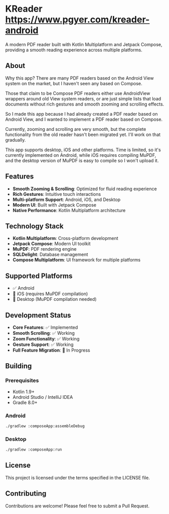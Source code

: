 # KReader https://www.pgyer.com/kreader-android

A modern PDF reader built with Kotlin Multiplatform and Jetpack Compose, providing a smooth reading experience across multiple platforms.

## About

Why this app? There are many PDF readers based on the Android View system on the market, but I haven't seen any based on Compose.

Those that claim to be Compose PDF readers either use AndroidView wrappers around old View system readers, or are just simple lists that load documents without rich gestures and smooth zooming and scrolling effects.

So I made this app because I had already created a PDF reader based on Android View, and I wanted to implement a PDF reader based on Compose.

Currently, zooming and scrolling are very smooth, but the complete functionality from the old reader hasn't been migrated yet. I'll work on that gradually.

This app supports desktop, iOS and other platforms. Time is limited, so it's currently implemented on Android, while iOS requires compiling MuPDF, and the desktop version of MuPDF is easy to compile so I won't upload it.

## Features

- **Smooth Zooming & Scrolling**: Optimized for fluid reading experience
- **Rich Gestures**: Intuitive touch interactions
- **Multi-platform Support**: Android, iOS, and Desktop
- **Modern UI**: Built with Jetpack Compose
- **Native Performance**: Kotlin Multiplatform architecture

## Technology Stack

- **Kotlin Multiplatform**: Cross-platform development
- **Jetpack Compose**: Modern UI toolkit
- **MuPDF**: PDF rendering engine
- **SQLDelight**: Database management
- **Compose Multiplatform**: UI framework for multiple platforms

## Supported Platforms

- ✅ Android
- 🔄 iOS (requires MuPDF compilation)
- 🔄 Desktop (MuPDF compilation needed)

## Development Status

- **Core Features**: ✅ Implemented
- **Smooth Scrolling**: ✅ Working
- **Zoom Functionality**: ✅ Working
- **Gesture Support**: ✅ Working
- **Full Feature Migration**: 🔄 In Progress

## Building

### Prerequisites

- Kotlin 1.9+
- Android Studio / IntelliJ IDEA
- Gradle 8.0+

### Android

```bash
./gradlew :composeApp:assembleDebug
```

### Desktop

```bash
./gradlew :composeApp:run
```

## License

This project is licensed under the terms specified in the LICENSE file.

## Contributing

Contributions are welcome! Please feel free to submit a Pull Request.